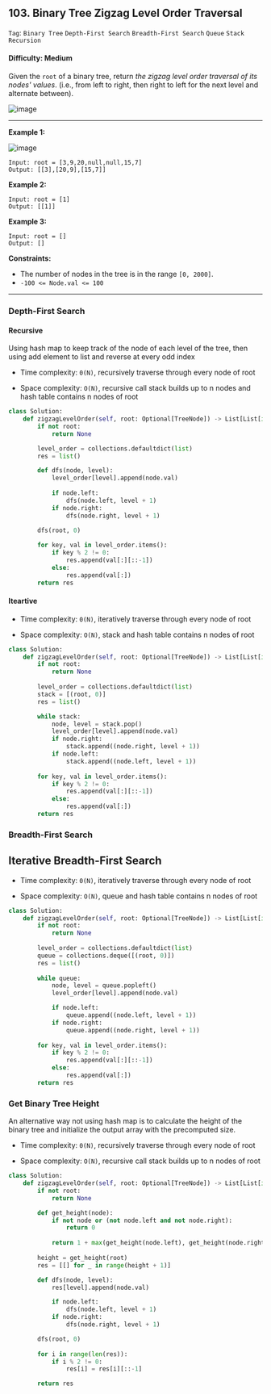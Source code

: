 ## 103. Binary Tree Zigzag Level Order Traversal

```Tag```: ```Binary Tree``` ```Depth-First Search``` ```Breadth-First Search``` ```Queue``` ```Stack``` ```Recursion```

#### Difficulty: Medium

Given the ```root``` of a binary tree, return _the zigzag level order traversal of its nodes' values_. (i.e., from left to right, then right to left for the next level and alternate between).

![image](https://user-images.githubusercontent.com/35042430/219906380-80d3dff1-02dd-4ca5-b15a-ebe727931741.png)

---

__Example 1:__

![image](https://assets.leetcode.com/uploads/2021/02/19/tree1.jpg)
```
Input: root = [3,9,20,null,null,15,7]
Output: [[3],[20,9],[15,7]]
```

__Example 2:__
```
Input: root = [1]
Output: [[1]]
```

__Example 3:__
```
Input: root = []
Output: []
```

__Constraints:__

- The number of nodes in the tree is in the range ```[0, 2000]```.
- ```-100 <= Node.val <= 100```

---

### Depth-First Search

#### Recursive

Using hash map to keep track of the node of each level of the tree, then using add element to list and reverse at every odd index

- Time complexity: ```0(N)```, recursively traverse through every node of root

- Space complexity: ```O(N)```, recursive call stack builds up to n nodes and hash table contains n nodes of root

```Python
class Solution:
    def zigzagLevelOrder(self, root: Optional[TreeNode]) -> List[List[int]]:
        if not root:
            return None

        level_order = collections.defaultdict(list)
        res = list()

        def dfs(node, level):
            level_order[level].append(node.val)
            
            if node.left:
                dfs(node.left, level + 1)
            if node.right:
                dfs(node.right, level + 1)

        dfs(root, 0)
        
        for key, val in level_order.items():
            if key % 2 != 0:
                res.append(val[:][::-1])
            else:
                res.append(val[:])
        return res
```

#### Iteartive

- Time complexity: ```0(N)```, iteratively traverse through every node of root

- Space complexity: ```O(N)```, stack and hash table contains n nodes of root

```Python
class Solution:
    def zigzagLevelOrder(self, root: Optional[TreeNode]) -> List[List[int]]:
        if not root:
            return None
        
        level_order = collections.defaultdict(list)
        stack = [(root, 0)]
        res = list()

        while stack:
            node, level = stack.pop()
            level_order[level].append(node.val)
            if node.right:
                stack.append((node.right, level + 1))
            if node.left:
                stack.append((node.left, level + 1))
        
        for key, val in level_order.items():
            if key % 2 != 0:
                res.append(val[:][::-1])
            else:
                res.append(val[:])
        return res
```

### Breadth-First Search

## Iterative Breadth-First Search

- Time complexity: ```0(N)```, iteratively traverse through every node of root

- Space complexity: ```O(N)```, queue and hash table contains n nodes of root

```Python
class Solution:
    def zigzagLevelOrder(self, root: Optional[TreeNode]) -> List[List[int]]:
        if not root:
            return None
        
        level_order = collections.defaultdict(list)
        queue = collections.deque([(root, 0)])
        res = list()
        
        while queue:
            node, level = queue.popleft()
            level_order[level].append(node.val)

            if node.left:
                queue.append((node.left, level + 1))
            if node.right:
                queue.append((node.right, level + 1))
        
        for key, val in level_order.items():
            if key % 2 != 0:
                res.append(val[:][::-1])
            else:
                res.append(val[:])
        return res
```

### Get Binary Tree Height

An alternative way not using hash map is to calculate the height of the binary tree and initialize the output array with the precomputed size.

- Time complexity: ```0(N)```, recursively traverse through every node of root

- Space complexity: ```O(N)```, recursive call stack builds up to n nodes of root

```Python
class Solution:
    def zigzagLevelOrder(self, root: Optional[TreeNode]) -> List[List[int]]:
        if not root:
            return None

        def get_height(node):
            if not node or (not node.left and not node.right):
                return 0
            
            return 1 + max(get_height(node.left), get_height(node.right))
                
        height = get_height(root)
        res = [[] for _ in range(height + 1)]

        def dfs(node, level):
            res[level].append(node.val)

            if node.left:
                dfs(node.left, level + 1)
            if node.right:
                dfs(node.right, level + 1)

        dfs(root, 0)
        
        for i in range(len(res)):
            if i % 2 != 0:
                res[i] = res[i][::-1]

        return res
```
